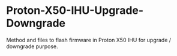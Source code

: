 # Proton-X50-IHU-Upgrade-Downgrade
Method and files to flash firmware in Proton X50 IHU for upgrade / downgrade purpose. 
